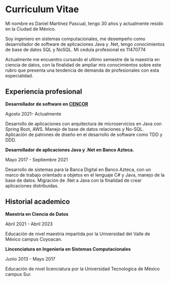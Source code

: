 # Curriculum Vitae

Mi nombre es Daniel Martínez Pascual, tengo 30 años y actualmente resido 
en la Ciudad de México.

Soy ingeniero en sistemas computacionales, me desempeño como 
desarrollador de software de aplicaciones Java y .Net, 
tengo conocimientos de base de datos SQL y NoSQL. 
Mi cedula profesional es 11470774

Actualmente me encuentro cursando el ultimo semestre de la 
maestria en ciencia de datos, con la finalidad de ampliar mis 
conocimientos sobre este rubro que presenta una tendencia de 
demanda de profesionales con esta especialidad.

## Experiencia profesional

**Desarrollador de software en [CENCOR](https://www.cencor.com/)**

Agosto 2021- Actualmente

Desarrollo de aplicaciones con arquitectura de microservicios en Java con 
Spring Boot, AWS. Manejo de base de datos relaciones y No-SQL.
Aplicación de patrones de diseño en el desarrollo de software como TDD y DDD.

**Desarrollador de aplicaciones Java y .Net en Banco Azteca.**

Mayo 2017 - Septiembre 2021

Desarrollo de sistemas para la Banca Digital en Banco Azteca, 
con un marco de trabajo orientado a objetos en el 
lenguaje C# y Java, manejo de la base de datos. 
Migración de .Net a Java con la finalidad de crear 
aplicaciones distribuidas.

## Historial academico

**Maestria en Ciencia de Datos**

Abril 2021 - Abril 2023

Educación de nivel maestria impartida por la Universidad del Valle de
México campus Coyoacan.

**Lincenciatura en Ingenieria en Sistemas Computacionales**

Junio 2013 - Mayo 2017

Educación de nivel licenciatura por la Universidad Tecnologica de 
México campus Sur.
